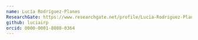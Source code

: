 ```yaml
---
name: Lucía Rodríguez-Planes
ResearchGate: https://www.researchgate.net/profile/Lucia-Rodriguez-Planes
github: luciairp
orcid: 0000-0001-8808-0364
---
```


